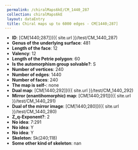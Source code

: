 ```yaml
--- 
 permalink: /chiralMaps6kE/CM_1440_287 
 collection: chiralMaps6kE
 layout: dataEntry
 title: Chiral maps up to 6000 edges - CM[1440;287]
---
```


- **ID**: [CM[1440;287]]({{ site.url }}/test/CM_1440_287)
- **Genus of the underlying surface**: 481
- **Length of the face**: 12
- **Valency**: 12
- **Length of the Petrie polygon**: 60
- **Is the automorphism group solvable?**: S
- **Number of vertices**: 240
- **Number of edges**: 1440
- **Number of faces**: 240
- **The map is self-**: none
- **Dual map**: [CM[1440;292]]({{ site.url }}/test/CM_1440_292)
- **Mirror (enantihomorphic) map**: [CM[1440;291]]({{ site.url }}/test/CM_1440_291)
- **Dual of the mirror image**: [CM[1440;280]]({{ site.url }}/test/CM_1440_280)
- **Z_q-Exponent?**: 2
- **No idea**:  7:291
- **No idea**: Y
- **No idea**: Y
- **Skeleton**: Sk(240;118)
- **Some other kind of skeleton**: nan
